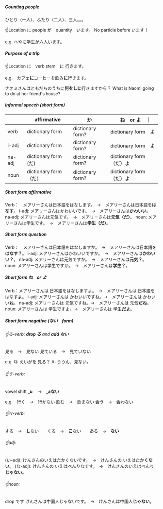 ##### Counting people
ひとり（一人）、ふたり（二人）、三人。。。
  
  ☝️Location に people が　quantity　います。
  No particle before います！
  
  e.g. へやに学生が六人います。

##### Purpose of a trip
  ☝️Location に　verb stem　に 行きます。
  
  e.g.　カフェ**に**コーヒーを飲み**に**行きます。
  
  ナオミさんはともだちのうちに**何をしに**行きますから？
    What is Naomi going to do at her friend's house?

##### Informal speech (short form)
|　| affirmative | か |　ね　or よ　｜
| - | - | - | - |
| verb | dictionary form  | dictionary form? | dictionary form　よ |
| i-adj　| dictionary form  | dictionary form? | dictionary form　よ |
| na-adj | dictionary form (だ)  | dictionary form? | dictionary form　（だ）よ |
| noun | dictionary form（だ） | dictionary form? | dictionary form　（だ）よ |

##### Short form affirmative
Verb：　メアリーさんは日本語をはなします。　→　メアリーさんは日本語を**はなす**。
  i-adj: メアリーさんはかわいいです。　→　メアリーさんは**かわいい**。
  na-adj: メアリーさんは元気です。　→　メアリーさんは**元気（だ）**。
  noun: メアリーさんは学生です。　→　メアリーさんは**学生（だ）**。

##### Short form question
Verb：　メアリーさんは日本語をはなしますか。　→　メアリーさんは日本語を**はなす？**。
  i-adj: メアリーさんはかわいいですか。　→　メアリーさんは**かわいい？**。
  na-adj: メアリーさんは元気ですか。　→　メアリーさんは**元気？**。
  noun: メアリーさんは学生ですか。　→　メアリーさんは**学生？**。

##### Short form ね　or よ
Verb：メアリーさんは 日本語をはなしますよ。　→　メアリーさんは 日本語をはなす**よ**。
  i-adj: メアリーさんは かわいいですね。→　メアリーさんは かわいい**ね**。
  na-adj: メアリーさんは 元気ですね。→　メアリーさんは 元気**だね**。
  noun: メアリーさんは 学生ですよ。→　メアリーさんは 学生**だよ**。

##### Short form negative (ない　form)
###### ☝️る-verb: **drop る** and **add ない**  
  
  見る　→　見ない
  見ている　→　見ていない
  
  e.g. Q: えいがを 見る？ A: ううん、見ない。
 
###### ☝️う-verb:
  vowel shift **_u**　 →　**_aない**

  e.g.　行く　→　行かない
  飲む　→　飲まない
  会う　→　会わない
  
###### ☝️irr-verb:
  する　→　**し**ない　　くる　→　**こ**ない　　ある　→　**ない**

###### ☝️adj:
  (い-adj): けんさんのいえはたかくないです。　→　けんさんの いえはたか**くない**。
  (な-adj): けんさんの いえはべんりなです。　→　けんさんのいえはべんり**じゃない**。
  
###### ☝️noun:
  drop です
  けんさんは中国人じゃないです。　→　けんさんは中国人**じゃない**。